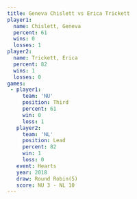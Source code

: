 ```yaml
---
title: Geneva Chislett vs Erica Trickett
player1:                
  name: Chislett, Geneva
  percent: 61           
  wins: 0               
  losses: 1             
player2:                
  name: Trickett, Erica 
  percent: 82           
  wins: 1               
  losses: 0             
games:
 - player1:         
     team: 'NU'     
     position: Third
     percent: 61    
     win: 0         
     loss: 1        
   player2:        
     team: 'NL'    
     position: Lead
     percent: 82   
     win: 1        
     loss: 0       
   event: Hearts       
   year: 2018          
   draw: Round Robin(5)
   score: NU 3 - NL 10 
---
```

